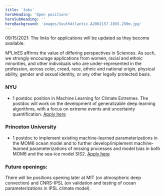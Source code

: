```yaml
---
title: 'Jobs'
heroHeading: 'Open positions'
heroSubHeading: ''
heroBackground: 'images/SouthAtlantic.A2002157.1055.250m.jpg'
---
```


09/15/2021: The links for applications will be updated as they become available. 

M²LInES affirms the value of differing perspectives in Sciences. As such, we strongly encourage applications from women, racial and ethnic minorities, and other individuals who are under-represented in the profession, across color, creed, race, ethnic and national origin, physical ability, gender and sexual identity, or any other legally protected basis. 

### NYU

* 1 postdoc position in Machine Learning for Climate Extremes. The postdoc will work on the development of generalizable deep learning algorithms, with a focus on extreme events and uncertainty quantification. [Apply here](https://apply.interfolio.com/94597)

### Princeton University

* 1 postdoc to implement existing machine-learned parameterizations in the MOM6 ocean model and to further develop/implement machine-learned parameterizations of missing processes and model bias in both MOM6 and the sea-ice model SIS2. [Apply here](https://www.princeton.edu/acad-positions/position/20861)


### Future openings:

There will be positions opening later at MIT (on atmospheric deep convection) and CNRS-IPSL (on validation and testing of ocean parameterizations in IPSL climate model).


